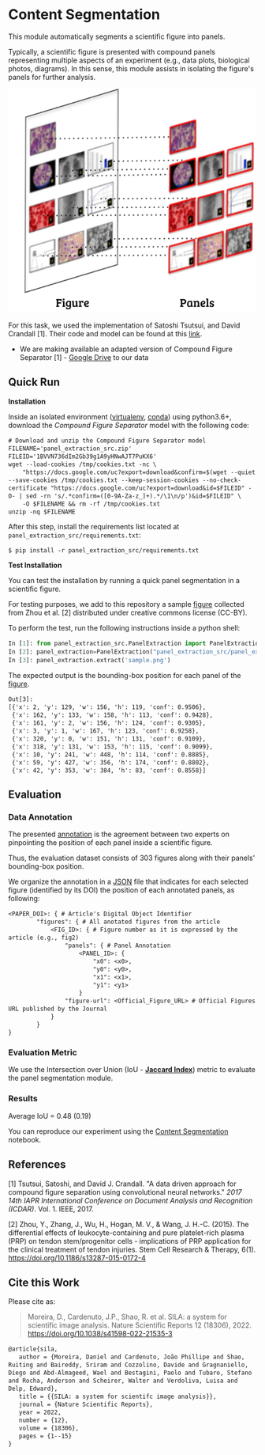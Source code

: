 # Content Segmentation 

This module automatically segments a scientific figure into panels.

Typically, a scientific figure is presented with compound panels representing multiple aspects of an experiment (e.g., data plots, biological photos, diagrams). In this sense, this module assists in isolating the figure's panels for further analysis.



![](.figs/panels-segmenation.png)



For this task, we used the implementation of Satoshi Tsutsui, and David Crandall [1]. Their code and model can be found at this [link](https://github.com/apple2373/figure-separator). 

- We are making available an adapted version of Compound Figure Separator [1] - [Google Drive](https://drive.google.com/file/d/1BVVN736dIm2Gb39g1A9yHNwAJT7PuKX6/view?usp=sharing) to our data



## Quick Run

**Installation**

Inside an isolated environment ([virtualenv](https://virtualenv.pypa.io/en/latest/), [conda](https://docs.conda.io/en/latest/)) using python3.6+, download the *Compound Figure Separator* model with the following code:

```
# Download and unzip the Compound Figure Separator model
FILENAME='panel_extraction_src.zip'
FILEID='1BVVN736dIm2Gb39g1A9yHNwAJT7PuKX6'
wget --load-cookies /tmp/cookies.txt -nc \
    "https://docs.google.com/uc?export=download&confirm=$(wget --quiet --save-cookies /tmp/cookies.txt --keep-session-cookies --no-check-certificate "https://docs.google.com/uc?export=download&id=$FILEID" -O- | sed -rn 's/.*confirm=([0-9A-Za-z_]+).*/\1\n/p')&id=$FILEID" \
    -O $FILENAME && rm -rf /tmp/cookies.txt
unzip -nq $FILENAME
```

After this step, install the requirements list located at `panel_extraction_src/requirements.txt`:

```
$ pip install -r panel_extraction_src/requirements.txt
```

**Test Installation**

You can test the installation by running a quick panel segmentation in a scientific figure. 

For testing purposes, we add to this repository a sample [figure](sample.png) collected from Zhou et al. [2] distributed under creative commons license (CC-BY).

To perform the test, run the following instructions inside a python shell:

```python
In [1]: from panel_extraction_src.PanelExtraction import PanelExtractionmodel 
In [2]: panel_extraction=PanelExtraction("panel_extraction_src/panel_extraction.pb")
In [3]: panel_extraction.extract('sample.png')
```

The expected output is the bounding-box position for each panel of the [figure](sample.png).

```
Out[3]: 
[{'x': 2, 'y': 129, 'w': 156, 'h': 119, 'conf': 0.9506},
 {'x': 162, 'y': 133, 'w': 158, 'h': 113, 'conf': 0.9428},
 {'x': 161, 'y': 2, 'w': 156, 'h': 124, 'conf': 0.9305},
 {'x': 3, 'y': 1, 'w': 167, 'h': 123, 'conf': 0.9258},
 {'x': 320, 'y': 0, 'w': 151, 'h': 131, 'conf': 0.9109},
 {'x': 318, 'y': 131, 'w': 153, 'h': 115, 'conf': 0.9099},
 {'x': 10, 'y': 241, 'w': 448, 'h': 114, 'conf': 0.8885},
 {'x': 59, 'y': 427, 'w': 356, 'h': 174, 'conf': 0.8802},
 {'x': 42, 'y': 353, 'w': 384, 'h': 83, 'conf': 0.8558}]
```



## Evaluation

### Data Annotation

The presented [annotation](dataset_tasks/segmentation/figure-panel-segmentation.json) is the agreement between two experts on pinpointing the position of each panel inside a scientific figure.

Thus, the evaluation dataset consists of 303 figures along with their panels' bounding-box position. 

We organize the annotation in a [JSON](dataset_tasks/segmentation/figure-panel-segmentation.json) file that indicates for each selected figure (identified by its DOI) the position of each annotated panels, as following:

```
<PAPER_DOI>: { # Article's Digital Object Identifier
        "figures": { # All anotated figures from the article
            <FIG_ID>: { # Figure number as it is expressed by the article (e.g., fig2)
                "panels": { # Panel Annotation
                    <PANEL_ID>: { 
                        "x0": <x0>, 
                        "y0": <y0>,
                        "x1": <x1>,
                        "y1": <y1>
                    }
                "figure-url": <Official_Figure_URL> # Official Figures URL published by the Journal
            }
        }
}
```



### Evaluation Metric

We use the Intersection over Union  (IoU - **[Jaccard Index](https://en.wikipedia.org/wiki/Jaccard_index)**) metric to evaluate the panel segmentation module.



### Results

Average IoU = 0.48 (0.19)

You can reproduce our experiment using the [Content Segmentation](Content%20Segmentation.ipynb) notebook.

## References

[1] Tsutsui, Satoshi, and David J. Crandall. "A data driven approach for compound figure separation using convolutional neural networks." *2017 14th IAPR International Conference on Document Analysis and Recognition (ICDAR)*. Vol. 1. IEEE, 2017.

[2] Zhou, Y., Zhang, J., Wu, H., Hogan, M. V., & Wang, J. H.-C. (2015). The differential effects of leukocyte-containing and pure platelet-rich plasma (PRP) on tendon stem/progenitor cells - implications of PRP application for the clinical treatment of tendon injuries. Stem Cell Research & Therapy, 6(1). https://doi.org/10.1186/s13287-015-0172-4


## Cite this Work
Please cite as:
> Moreira, D., Cardenuto, J.P., Shao, R. et al. SILA: a system for scientific image analysis. Nature Scientific Reports 12 (18306), 2022.
> https://doi.org/10.1038/s41598-022-21535-3

```
@article{sila,
   author = {Moreira, Daniel and Cardenuto, João Phillipe and Shao, Ruiting and Baireddy, Sriram and Cozzolino, Davide and Gragnaniello, Diego and Abd‑Almageed, Wael and Bestagini, Paolo and Tubaro, Stefano and Rocha, Anderson and Scheirer, Walter and Verdoliva, Luisa and Delp, Edward},
   title = {{SILA: a system for scientifc image analysis}},
   journal = {Nature Scientific Reports},
   year = 2022,
   number = {12},
   volume = {18306},
   pages = {1--15}
}
```
